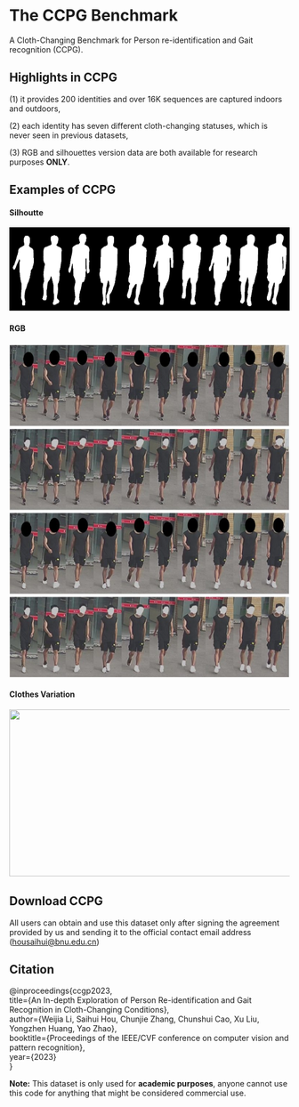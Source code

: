 # The CCPG Benchmark

A Cloth-Changing Benchmark for Person re-identification and Gait recognition (CCPG).

## Highlights in CCPG

(1) it provides 200 identities and over 16K sequences are captured indoors and outdoors,

(2) each identity has seven different cloth-changing statuses, which is never seen in previous datasets,

(3) RGB and silhouettes version data are both available for research purposes **ONLY**.

## Examples of CCPG

#### Silhoutte
<img src="./assets/all.png" width = "600" height = "150"/>

#### RGB
<img src="./assets/all_v2.jpg" width = "600" height = "600"/>

#### Clothes Variation
<img src="./assetscloth-changing-v4.jpg" width = "600" height = "300"/>

## Download CCPG
All users can obtain and use this dataset only after signing the agreement provided by us and sending it to the official contact email address (housaihui@bnu.edu.cn)


## Citation
@inproceedings{ccgp2023,<br>
  title={An In-depth Exploration of Person Re-identification and Gait Recognition in Cloth-Changing Conditions},<br>
  author={Weijia Li, Saihui Hou, Chunjie Zhang, Chunshui Cao, Xu Liu, Yongzhen Huang, Yao Zhao},<br>
  booktitle={Proceedings of the IEEE/CVF conference on computer vision and pattern recognition},<br>
  year={2023}<br>
}

**Note:**
This dataset is only used for **academic purposes**, anyone cannot use this code for anything that might be considered commercial use.



